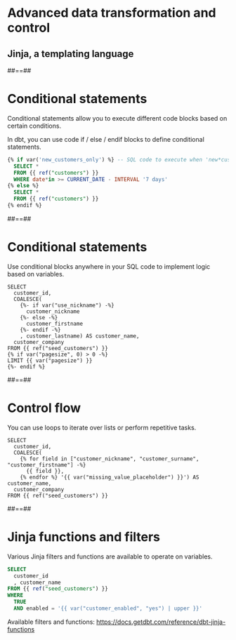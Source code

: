 <!-- .slide: class="transition"-->

# Advanced data transformation and control

## Jinja, a templating language

##==##

<!-- .slide: class="with-code"-->

# Conditional statements

Conditional statements allow you to execute different code blocks based on certain conditions.

In dbt, you can use code if / else / endif blocks to define conditional statements.

<!-- {% raw %} -->

```sql
{% if var('new_customers_only') %} -- SQL code to execute when 'new*customers_only' is true
  SELECT *
  FROM {{ ref("customers") }}
  WHERE date*in >= CURRENT_DATE - INTERVAL '7 days'
{% else %}
  SELECT *
  FROM {{ ref("customers") }}
{% endif %}
```

<!-- {% raw %} -->

##==##

<!-- .slide: class="with-code"-->

# Conditional statements

Use conditional blocks anywhere in your SQL code to implement logic based on variables.

<!-- {% raw %} -->

```sql[|4-9|12-14]
SELECT
  customer_id,
  COALESCE(
    {%- if var("use_nickname") -%}
      customer_nickname
    {%- else -%}
      customer_firstname
    {%- endif -%}
    , customer_lastname) AS customer_name,
  customer_company
FROM {{ ref("seed_customers") }}
{% if var("pagesize", 0) > 0 -%}
LIMIT {{ var("pagesize") }}
{%- endif %}
```

<!-- {% endraw %} -->

##==##

<!-- .slide: class="with-code"-->

# Control flow

You can use loops to iterate over lists or perform repetitive tasks.

<!-- {% raw %} -->

```sql[|4-6]
SELECT
  customer_id,
  COALESCE(
    {% for field in ["customer_nickname", "customer_surname", "customer_firstname"] -%}
      {{ field }},
    {% endfor %} '{{ var("missing_value_placeholder") }}') AS customer_name,
  customer_company
FROM {{ ref("seed_customers") }}
```

<!-- {% endraw %} -->

##==##

<!-- .slide: class="with-code"-->

# Jinja functions and filters

Various Jinja filters and functions are available to operate on variables.

```sql
SELECT
  customer_id
  , customer_name
FROM {{ ref("seed_customers") }}
WHERE
  TRUE
  AND enabled = '{{ var("customer_enabled", "yes") | upper }}'
```

Available filters and functions: https://docs.getdbt.com/reference/dbt-jinja-functions

<!-- .element: class="admonition custom" data-admonition-icon="🔗 Link" -->
